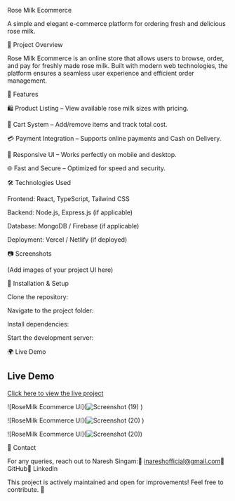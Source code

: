 Rose Milk Ecommerce

A simple and elegant e-commerce platform for ordering fresh and delicious rose milk.

🚀 Project Overview

Rose Milk Ecommerce is an online store that allows users to browse, order, and pay for freshly made rose milk. Built with modern web technologies, the platform ensures a seamless user experience and efficient order management.

🌟 Features

🛍️ Product Listing – View available rose milk sizes with pricing.

🛒 Cart System – Add/remove items and track total cost.

💳 Payment Integration – Supports online payments and Cash on Delivery.

📱 Responsive UI – Works perfectly on mobile and desktop.

🌐 Fast and Secure – Optimized for speed and security.

🛠️ Technologies Used

Frontend: React, TypeScript, Tailwind CSS

Backend: Node.js, Express.js (if applicable)

Database: MongoDB / Firebase (if applicable)

Deployment: Vercel / Netlify (if deployed)

📷 Screenshots

(Add images of your project UI here)

🔧 Installation & Setup

Clone the repository:

Navigate to the project folder:

Install dependencies:

Start the development server:

🌍 Live Demo

## Live Demo  
[Click here to view the live project](http://localhost:5173/)

![RoseMilk Ecommerce UI](![Screenshot (19)](https://github.com/user-attachments/assets/0d2d793d-9db3-4f4a-ba6b-c55480460c25)
)
  
![RoseMilk Ecommerce UI](![Screenshot (20)](https://github.com/user-attachments/assets/bb1025b4-883e-40a0-9193-c99a5894a636)
)
 
   ![RoseMilk Ecommerce UI](![Screenshot (20)](https://github.com/user-attachments/assets/f429b6be-2bb2-4237-ac4e-25f429bd54f1))


📩 Contact

For any queries, reach out to Naresh Singam:📧 inareshofficial@gmail.com🔗 GitHub🔗 LinkedIn

This project is actively maintained and open for improvements! Feel free to contribute. 💙

